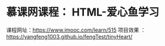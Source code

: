 # 慕课网课程： HTML-爱心鱼学习
课程网址：https://www.imooc.com/learn/515
项目效果 ：https://yangfeng1003.github.io/fengTest/tinyHeart/